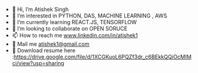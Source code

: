 - 👋 Hi, I’m Atishek Singh
- 👀 I’m interested in PYTHON, DAS, MACHINE LEARNING , AWS
- 🌱 I’m currently learning REACT.JS, TENSORFLOW
- 💞️ I’m looking to collaborate on OPEN SORUCE 
- 📫 How to reach me www.linkedin.com/in/atishek1
- 📧 Mail me atishek1@gmail.com
- :page_facing_up:   Download resume here :https://drive.google.com/file/d/1XCGKuoL6PQZf3dr_c6BEkkQQiOcMIMci/view?usp=sharing

<!---
atisheksingh/atisheksingh is a ✨ special ✨ repository because its `README.md` (this file) appears on your GitHub profile.
You can click the Preview link to take a look at your changes.
--->
